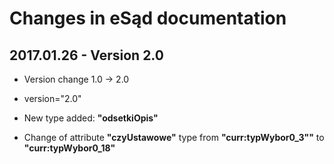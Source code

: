 # Changes in eSąd documentation
## 2017.01.26 - Version 2.0
* Version change 1.0 -> 2.0
 * version="2.0"

* New type added: **"odsetkiOpis"**

* Change of attribute **"czyUstawowe"** type from **"curr:typWybor0_3""** to **"curr:typWybor0_18"**
